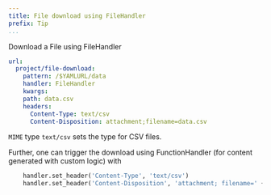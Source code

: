 ```yaml
---
title: File download using FileHandler
prefix: Tip
...
```


Download a File using FileHandler

```yaml
url:
  project/file-download:
    pattern: /$YAMLURL/data
    handler: FileHandler
    kwargs:
    path: data.csv
    headers:
      Content-Type: text/csv
      Content-Disposition: attachment;filename=data.csv
```

`MIME` type `text/csv` sets the type for CSV files.

Further, one can trigger the download using FunctionHandler (for content generated with custom logic) with

```python
    handler.set_header('Content-Type', 'text/csv')
    handler.set_header('Content-Disposition', 'attachment; filename=' + your_file)
```
